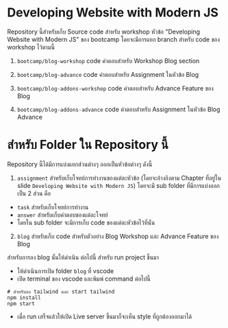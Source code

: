 # Developing Website with Modern JS

Repository นี้สำหรับเก็บ Source code สำหรับ workshop หัวข้อ "Developing Website with Modern JS" ของ bootcamp โดยจะมีการแยก branch สำหรับ code ของ workshop ไว้ตามนี้

1. `bootcamp/blog-workshop` code คำตอบสำหรับ Workshop Blog section

2. `bootcamp/blog-advance` code คำตอบสำหรับ Assignment ในหัวข้อ Blog

3. `bootcamp/blog-addons-workshop` code คำตอบสำหรับ Advance Feature ของ Blog

4. `bootcamp/blog-addons-advance` code คำตอบสำหรับ Assignment ในหัวข้อ Blog Advance

# สำหรับ Folder ใน Repository นี้
Repository นี้ได้มีการแบ่งแยกส่วนต่างๆ ออกเป็นหัวข้อต่างๆ ดังนี้
1. `assignment` สำหรับเก็บโจทย์การทำงานของแต่ละหัวข้อ (โดยจะอ้างอิงตาม Chapter ที่อยู่ใน slide `Developing Website with Modern JS`) โดยจะมี sub folder ที่มีการแบ่งออกเป็น 2 ส่วน คือ 
  - `task` สำหรับเก็บโจทย์การทำงาน
  - `answer` สำหรับเก็บคำตอบของแต่ละโจทย์
- โดยใน sub folder จะมีการเก็บ code ของแต่ละหัวข้อไว้ที่นั่น
2. `blog` สำหรับเก็บ code สำหรับตัวอย่าง Blog Workshop และ Advance Feature ของ Blog

สำหรับการลง blog นั้นให้ดำเนิน ต่อไปนี้ สำหรับ run project ขึ้นมา
- ให้ดำเนินการเปิด folder `blog` ที่ vscode
- เปิด terminal ของ vscode และพิมพ์ command ต่อไปนี้
```shell
# สำหรับลง tailwind และ start tailwind
npm install
npm start
```
- เมื่อ run เสร็จแล้วให้เปิด Live server ขึ้นมาก็จะเห็น style ที่ถูกต้องออกมาได้